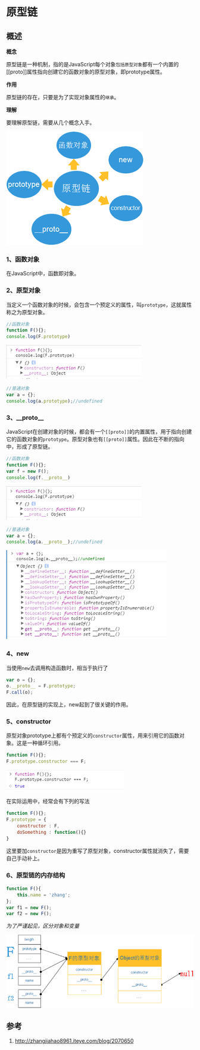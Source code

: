 # 原型链

## 概述

**概念**

原型链是一种机制，指的是JavaScript每个对象`包括原型对象`都有一个内置的\[[proto]\]属性指向创建它的函数对象的原型对象，即prototype属性。

**作用**

原型链的存在，只要是为了实现对象属性的`继承`。

**理解**

要理解原型链，需要从几个概念入手。

![prototype](../../image/prototype.png)

### 1、函数对象

在JavaScript中，函数即对象。

### 2、原型对象

当定义一个函数对象的时候，会包含一个预定义的属性，叫`prototype`，这就属性称之为原型对象。

```javascript
//函数对象
function F(){};
console.log(F.prototype)
```

![F-prototype-chain.png](../../image/F-prototype-chain.png)

```javascript
//普通对象
var a = {};
console.log(a.prototype);//undefined
```

### 3、\_\_proto\_\_

JavaScript在创建对象的时候，都会有一个`[[proto]]`的内置属性，用于指向创建它的函数对象的`prototype`。原型对象也有`[[proto]]`属性。因此在不断的指向中，形成了原型链。

```javascript
//函数对象
function F(){};
var f = new F();
console.log(f.__proto__)
```

![F-prototype-chain.png](../../image/F-prototype-chain.png)

```javascript
//普通对象
var a = {};
console.log(a.__proto__);//undefined
```

![proto](../../image/object-proto.png)

### 4、new

当使用`new`去调用构造函数时，相当于执行了

```javascript
var o = {};
o.__proto__ = F.prototype;
F.call(o);
```

因此，在原型链的实现上，new起到了很关键的作用。

### 5、constructor

原型对象prototype上都有个预定义的`constructor`属性，用来引用它的函数对象。这是一种循环引用。

```javascript
function F(){};
F.prototype.constructor === F;
```

![constructor](../../image/constructor.png)


在实际运用中，经常会有下列的写法

```javascript
function F(){};
F.prototype = {
    constructor : F,
    doSomething : function(){}
}
```

这里要加`constructor`是因为重写了原型对象，constructor属性就消失了，需要自己手动补上。

### 6、原型链的内存结构

```javascript
function F(){
    this.name = 'zhang';
};
var f1 = new F();
var f2 = new F();
```

*为了严谨起见，区分对象和变量*

![prototype-chain](../../image/prototype-chain.png)

## 参考

1. http://zhangjiahao8961.iteye.com/blog/2070650